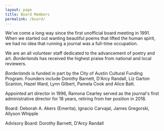 ```yaml
---
layout: page
title: Board Members
permalink: /board/
---
```


We've come a long way since the first unofficial board meeting in 1991. When we started out wanting beautiful poems that lifted the human spirit, we had no idea that running a journal was a full-time occupation.

We are an all volunteer staff dedicated to the advancement of poetry and art. *Borderlands* has received the highest praise from national and local reviewers.

*Borderlands* is funded in part by the City of Austin Cultural Funding Program. Founders include Dorothy Barnett, D'Arcy Randall, Liz Garton Scanlon, Hazel Ward, Lynn Gilbert, Pamela Cook and Alice Batt.  

Appointed art director in 1996, Ramona Cearley served as the journal's first administrative director for 18 years, retiring from her position in 2018.  

Board: Deborah A. Akers (Emerita), Ignacio Carvajal, James Gregorski, Allyson Whipple

Advisory Board: Dorothy Barnett, D'Arcy Randall   